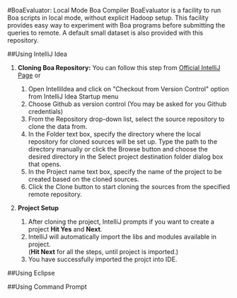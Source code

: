 #BoaEvaluator: Local Mode Boa Compiler
BoaEvaluator is a facility to run Boa scripts in local mode, without explicit 
Hadoop setup. This facility provides easy way to experiment with Boa programs before
submitting the queries to remote. A default small dataset is also provided with 
this repository.

##Using IntelliJ Idea

1. **Cloning Boa Repository:** You can follow this step from 
    [Official IntelliJ Page](https://www.jetbrains.com/help/idea/2016.3/cloning-a-repository-from-github.html) 
    or
    1.  Open IntelliIdea and click on "Checkout from Version Control" option from IntelliJ Idea Startup menu  
    2.  Choose Github as version control (You may be asked for you Github credentials)  
    2.  From the Repository drop-down list, select the source repository to clone the 
        data from.     
    4.  In the Folder text box, specify the directory where the local repository for 
        cloned sources will be set up. Type the path to the directory manually or click 
        the Browse button and choose the desired  directory in the Select project 
        destination folder dialog box that opens.   
    5.  In the Project name text box, specify the name of the project to be created 
        based on the cloned sources.  
    6.  Click the Clone button to start cloning the sources from the specified remote repository.
    
2. **Project Setup**
    1. After cloning the project, IntelliJ prompts if you want to create a project
       **Hit Yes** and **Next**.   
    2. IntelliJ will automatically import the libs and modules available in project.  
       (**Hit Next** for all the steps, until project is imported.)   
    3. You have successfully imported the projct into IDE.     
        

##Using Eclipse



##Using Command Prompt